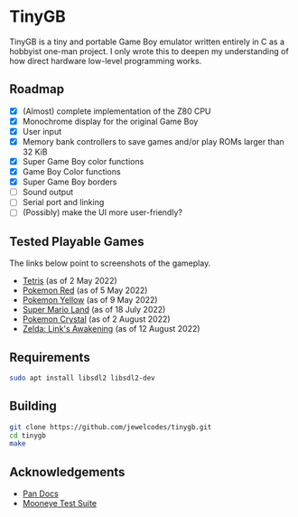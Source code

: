# TinyGB
TinyGB is a tiny and portable Game Boy emulator written entirely in C as a hobbyist one-man project. I only wrote this to deepen my understanding of how direct hardware low-level programming works.

## Roadmap
- [x] (Almost) complete implementation of the Z80 CPU
- [x] Monochrome display for the original Game Boy
- [x] User input
- [x] Memory bank controllers to save games and/or play ROMs larger than 32 KiB
- [x] Super Game Boy color functions
- [x] Game Boy Color functions
- [x] Super Game Boy borders
- [ ] Sound output
- [ ] Serial port and linking
- [ ] (Possibly) make the UI more user-friendly?

## Tested Playable Games
The links below point to screenshots of the gameplay.
* [Tetris](https://imgur.com/a/V1wYy1W) (as of 2 May 2022)
* [Pokemon Red](https://imgur.com/a/uDA7G0F) (as of 5 May 2022)
* [Pokemon Yellow](https://imgur.com/a/SVYOiTx) (as of 9 May 2022)
* [Super Mario Land](https://imgur.com/a/bTEPuwy) (as of 18 July 2022)
* [Pokemon Crystal](https://imgur.com/a/Ow5IKm4) (as of 2 August 2022)
* [Zelda: Link's Awakening](https://imgur.com/a/RvQSW7A) (as of 12 August 2022)

## Requirements
```sh
sudo apt install libsdl2 libsdl2-dev
```

## Building
```sh
git clone https://github.com/jewelcodes/tinygb.git
cd tinygb
make
```

## Acknowledgements
* [Pan Docs](https://gbdev.io/pandocs/)
* [Mooneye Test Suite](https://github.com/Gekkio/mooneye-test-suite)
